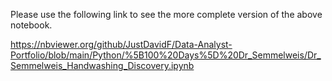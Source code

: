 Please use the following link to see the more complete version of the above notebook.

https://nbviewer.org/github/JustDavidF/Data-Analyst-Portfolio/blob/main/Python/%5B100%20Days%5D%20Dr_Semmelweis/Dr_Semmelweis_Handwashing_Discovery.ipynb
